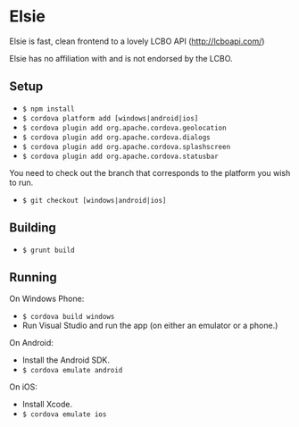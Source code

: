 Elsie
====

Elsie is fast, clean frontend to a lovely LCBO API (http://lcboapi.com/)

Elsie has no affiliation with and is not endorsed by the LCBO.

## Setup ##

* `$ npm install`
* `$ cordova platform add [windows|android|ios]`
* `$ cordova plugin add org.apache.cordova.geolocation`
* `$ cordova plugin add org.apache.cordova.dialogs`
* `$ cordova plugin add org.apache.cordova.splashscreen`
* `$ cordova plugin add org.apache.cordova.statusbar`

You need to check out the branch that corresponds to the platform you wish to run.
* `$ git checkout [windows|android|ios]`

## Building ##
* `$ grunt build`

## Running ##

On Windows Phone:
* `$ cordova build windows` 
* Run Visual Studio and run the app (on either an emulator or a phone.)

On Android:
* Install the Android SDK.
* `$ cordova emulate android`

On iOS:
* Install Xcode.
* `$ cordova emulate ios`

